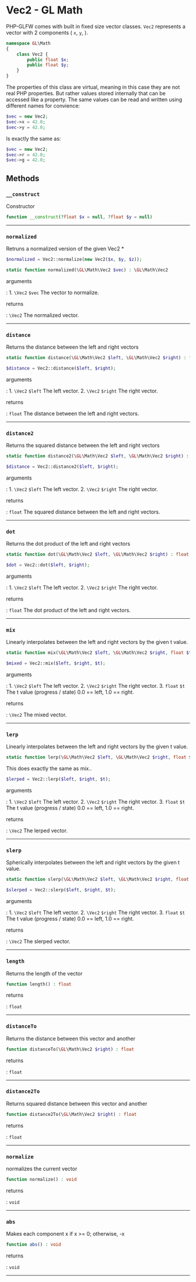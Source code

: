 # Vec2 - GL Math

PHP-GLFW comes with built in fixed size vector classes. `Vec2` represents a vector with 2 components (
`x`, `y`, ).

```php 
namespace GL\Math
{
    class Vec2 {
        public float $x;
        public float $y;
    }
}
```

The properties of this class are virtual, meaning in this case they are not real PHP properties. But rather values stored internally that 
can be accessed like a property. The same values can be read and written using different names for convience:

```php
$vec = new Vec2;
$vec->x = 42.0;
$vec->y = 42.0;
```

Is exactly the same as:

```php
$vec = new Vec2;
$vec->r = 42.0;
$vec->g = 42.0;
```

## Methods

### `__construct`

Constructor

```php
function __construct(?float $x = null, ?float $y = null)
```

---
     
### `normalized`

Retruns a normalized version of the given Vec2         *
```php
$normalized = Vec2::normalize(new Vec2($x, $y, $z));
```

```php
static function normalized(\GL\Math\Vec2 $vec) : \GL\Math\Vec2
```

arguments

:    1. `\Vec2` `$vec` The vector to normalize.

returns

:    `\Vec2` The normalized vector.

---
     
### `distance`

Returns the distance between the left and right vectors

```php
static function distance(\GL\Math\Vec2 $left, \GL\Math\Vec2 $right) : float
```

```php
$distance = Vec2::distance($left, $right);
```

arguments

:    1. `\Vec2` `$left` The left vector.
    2. `\Vec2` `$right` The right vector.

returns

:    `float` The distance between the left and right vectors.

---
     
### `distance2`

Returns the squared distance between the left and right vectors

```php
static function distance2(\GL\Math\Vec2 $left, \GL\Math\Vec2 $right) : float
```

```php
$distance = Vec2::distance2($left, $right);
```

arguments

:    1. `\Vec2` `$left` The left vector.
    2. `\Vec2` `$right` The right vector.

returns

:    `float` The squared distance between the left and right vectors.

---
     
### `dot`

Returns the dot product of the left and right vectors

```php
static function dot(\GL\Math\Vec2 $left, \GL\Math\Vec2 $right) : float
```

```php
$dot = Vec2::dot($left, $right);
```

arguments

:    1. `\Vec2` `$left` The left vector.
    2. `\Vec2` `$right` The right vector.

returns

:    `float` The dot product of the left and right vectors.

---
     
### `mix`

Linearly interpolates between the left and right vectors by the given t value.

```php
static function mix(\GL\Math\Vec2 $left, \GL\Math\Vec2 $right, float $t) : \GL\Math\Vec2
```

```php
$mixed = Vec2::mix($left, $right, $t);
```

arguments

:    1. `\Vec2` `$left` The left vector.
    2. `\Vec2` `$right` The right vector.
    3. `float` `$t` The t value (progress / state) 0.0 == left, 1.0 == right.

returns

:    `\Vec2` The mixed vector.

---
     
### `lerp`

Linearly interpolates between the left and right vectors by the given t value.

```php
static function lerp(\GL\Math\Vec2 $left, \GL\Math\Vec2 $right, float $t) : \GL\Math\Vec2
```

This does exactly the same as mix..

```php
$lerped = Vec2::lerp($left, $right, $t);
```

arguments

:    1. `\Vec2` `$left` The left vector.
    2. `\Vec2` `$right` The right vector.
    3. `float` `$t` The t value (progress / state) 0.0 == left, 1.0 == right.

returns

:    `\Vec2` The lerped vector.

---
     
### `slerp`

Spherically interpolates between the left and right vectors by the given t value.

```php
static function slerp(\GL\Math\Vec2 $left, \GL\Math\Vec2 $right, float $t) : \GL\Math\Vec2
```

```php
$slerped = Vec2::slerp($left, $right, $t);
```

arguments

:    1. `\Vec2` `$left` The left vector.
    2. `\Vec2` `$right` The right vector.
    3. `float` `$t` The t value (progress / state) 0.0 == left, 1.0 == right.

returns

:    `\Vec2` The slerped vector.

---
     
### `length`

Returns the length of the vector

```php
function length() : float
```

returns

:    `float` 

---
     
### `distanceTo`

Returns the distance between this vector and another

```php
function distanceTo(\GL\Math\Vec2 $right) : float
```

returns

:    `float` 

---
     
### `distance2To`

Returns squared distance between this vector and another

```php
function distance2To(\GL\Math\Vec2 $right) : float
```

returns

:    `float` 

---
     
### `normalize`

normalizes the current vector

```php
function normalize() : void
```

returns

:    `void` 

---
     
### `abs`

Makes each component x if x >= 0; otherwise, -x

```php
function abs() : void
```

returns

:    `void` 

---
     
